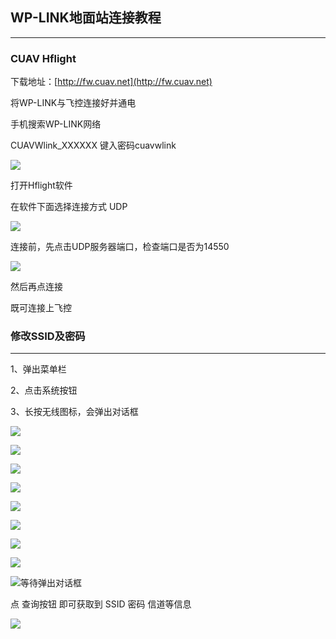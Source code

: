 ## WP-LINK地面站连接教程

---

### CUAV Hflight

下载地址：[http://fw.cuav.net](http://fw.cuav.net)

将WP-LINK与飞控连接好并通电

手机搜索WP-LINK网络

CUAVWlink\_XXXXXX  键入密码cuavwlink

![](/assets/password.png)

打开Hflight软件

在软件下面选择连接方式  UDP

![](/assets/hfudp.png)

连接前，先点击UDP服务器端口，检查端口是否为14550

![](/assets/14550udp.png)

然后再点连接

既可连接上飞控

### 修改SSID及密码

---

1、弹出菜单栏

2、点击系统按钮

3、长按无线图标，会弹出对话框

![](/assets/WP-LINK2.jpg)

![](/assets/WP-LINK2.jpg)

![](/assets/WP-LINK2.jpg)

![](/assets/WP-LINK2.jpg)

![](/assets/WP-LINK2.jpg)

![](/assets/WP-LINK2.jpg)

![](/assets/WP-LINK2.jpg)

![](/assets/WP-LINK2.jpg)

![](/assets/WP-LINK2.jpg)等待弹出对话框

点 查询按钮 即可获取到 SSID 密码 信道等信息

![](/assets/WP-LINK3.png)

